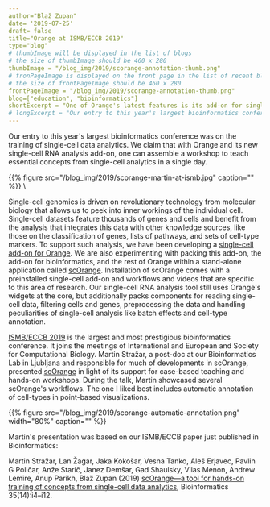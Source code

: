 ```yaml
---
author="Blaž Zupan"
date= '2019-07-25'
draft= false
title="Orange at ISMB/ECCB 2019"
type="blog"
# thumbImage will be displayed in the list of blogs
# the size of thumbImage should be 460 x 280
thumbImage = "/blog_img/2019/scorange-annotation-thumb.png"
# fronPageImage is displayed on the front page in the list of recent blogs
# the size of frontPageImage should be 460 x 280
frontPageImage = "/blog_img/2019/scorange-annotation-thumb.png"
blog=["education", "bioinformatics"]
shortExcerpt = "One of Orange's latest features is its add-on for single-cell data analytics."
# longExcerpt = "Our entry to this year's largest bioinformatics conference was on the training of single-cell data analytics. We claim that with Orange and its new single-cell RNA analysis add-on, one can assemble a workshop to teach essential concepts from single-cell analytics in a single day."
---
```

Our entry to this year's largest bioinformatics conference was on the training of single-cell data analytics. We claim that with Orange and its new single-cell RNA analysis add-on, one can assemble a workshop to teach essential concepts from single-cell analytics in a single day.

{{% figure src="/blog_img/2019/scorange-martin-at-ismb.jpg" caption="" %}}
\

Single-cell genomics is driven on revolutionary technology from molecular biology that allows us to peek into inner workings of the individual cell. Single-cell datasets feature thousands of genes and cells and benefit from the analysis that integrates this data with other knowledge sources, like those on the classification of genes, lists of pathways, and sets of cell-type markers. To support such analysis, we have been developing a [single-cell add-on for Orange](https://github.com/biolab/orange3-single-cell). We are also experimenting with packing this add-on, the add-on for bioinformatics, and the rest of Orange within a stand-alone application called [scOrange](https://singlecell.biolab.si). Installation of scOrange comes with a preinstalled single-cell add-on and workflows and videos that are specific to this area of research. Our single-cell RNA analysis tool still uses Orange's widgets at the core, but additionally packs components for reading single-cell data, filtering cells and genes, preprocessing the data and handling peculiarities of single-cell analysis like batch effects and cell-type annotation. 

[ISMB/ECCB 2019](https://www.iscb.org/ismbeccb2019) is the largest and most prestigious bioinformatics conference. It joins the meetings of International and European and Society for Computational Biology. Martin Stražar, a post-doc at our Bioinformatics Lab in Ljubljana and responsible for much of developments in scOrange, presented [scOrange](https://singlecell.biolab.si) in light of its support for case-based teaching and hands-on workshops. During the talk, Martin showcased several scOrange's workflows. The one I liked best includes automatic annotation of cell-types in point-based visualizations.

{{% figure src="/blog_img/2019/scorange-automatic-annotation.png" width="80%" caption="" %}}



Martin's presentation was based on our ISMB/ECCB paper just published in Bioinformatics:

Martin Stražar,  Lan Žagar,  Jaka Kokošar,  Vesna Tanko,  Aleš Erjavec,  Pavlin G Poličar, Anže Starič,  Janez Demšar,  Gad Shaulsky,  Vilas Menon,  Andrew Lemire,  Anup Parikh, Blaž Zupan (2019) [scOrange—a tool for hands-on training of concepts from single-cell data analytics](https://academic.oup.com/bioinformatics/article/35/14/i4/5529249), Bioinformatics 35(14):i4–i12.
